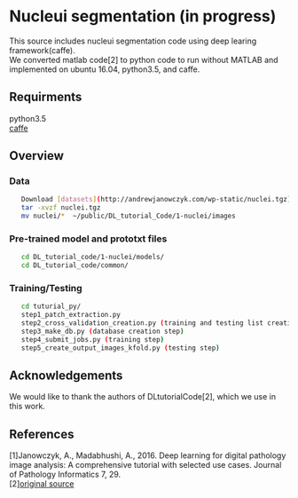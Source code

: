 # Nucleui segmentation (in progress)
  
This source includes nucleui segmentation code using deep learing framework(caffe).   
We converted matlab code[2] to python code to run without MATLAB and implemented on ubuntu 16.04, python3.5, and caffe.

## Requirments
python3.5  
[caffe](https://github.com/BVLC/caffe.git)


## Overview  
### Data  
```bash
   Download [datasets](http://andrewjanowczyk.com/wp-static/nuclei.tgz)
   tar -xvzf nuclei.tgz
   mv nuclei/*  ~/public/DL_tutorial_Code/1-nuclei/images
```

### Pre-trained model and prototxt files  
```bash
   cd DL_tutorial_code/1-nuclei/models/
   cd DL_tutorial_code/common/
```


### Training/Testing  
```bash
   cd tuturial_py/
   step1_patch_extraction.py 
   step2_cross_validation_creation.py (training and testing list creation step)
   step3_make_db.py (database creation step)
   step4_submit_jobs.py (training step)
   step5_create_output_images_kfold.py (testing step)
```

## Acknowledgements  
 We would like to thank the authors of DLtutorialCode[2], which we use in this work.

## References  
[1]Janowczyk, A., Madabhushi, A., 2016. Deep learning for digital pathology image analysis: A comprehensive tutorial with selected use cases. Journal of Pathology Informatics 7, 29.   
[2][original source](https://github.com/choosehappy/public/tree/master/DL%20tutorial%20Code)



